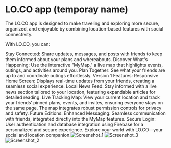 # LO.CO app (temporay name)

The LO.CO app is designed to make traveling and exploring more secure, organized, and enjoyable by combining location-based features with social connectivity.

With LO.CO, you can:

Stay Connected: Share updates, messages, and posts with friends to keep them informed about your plans and whereabouts.
Discover What's Happening: Use the interactive "MyMap," a live map that highlights events, outings, and activities around you.
Plan Together: See what your friends are up to and coordinate outings effortlessly.
Version 1 Features:
Responsive Home Screen: Displays real-time updates from your friends, creating a seamless social experience.
Local News Feed: Stay informed with a live news section tailored to your location, featuring expandable articles for detailed reading.
Live Tracking Map: View your current location and track your friends’ pinned plans, events, and invites, ensuring everyone stays on the same page. The map integrates robust permission controls for privacy and safety.
Future Editions:
Enhanced Messaging: Seamless communication with friends, integrated directly into the MyMap features.
Secure Login: User authentication and database integration using Firebase for a personalized and secure experience.
Explore your world with LO.CO—your social and location companion.![Screenshot_1](https://github.com/user-attachments/assets/e31afe98-b9c7-4928-af66-539fde23bef9)
![Screenshot_3](https://github.com/user-attachments/assets/23b879f7-184c-40f0-b4cf-bbb36f889336)
![Screenshot_2](https://github.com/user-attachments/assets/280fb6d3-b944-4760-9627-90ed3193b848)
